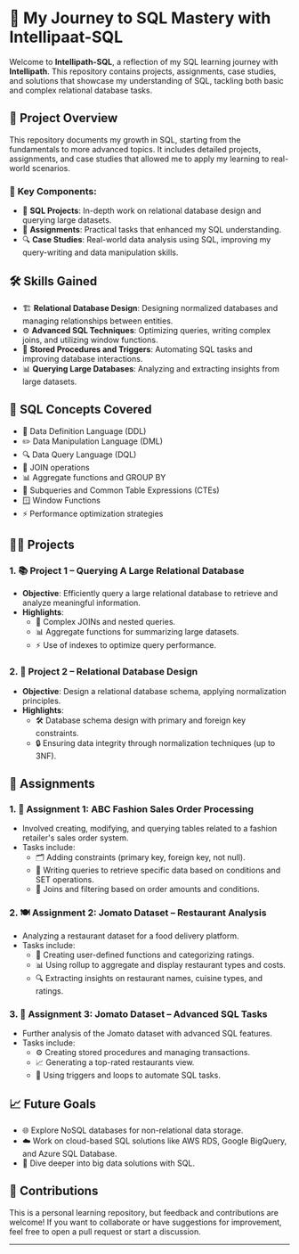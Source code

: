 # 🚀  My Journey to SQL Mastery with Intellipaat-SQL

Welcome to **Intellipath-SQL**, a reflection of my SQL learning journey with **Intellipath**. This repository contains projects, assignments, case studies, and solutions that showcase my understanding of SQL, tackling both basic and complex relational database tasks.

## 🌟 **Project Overview**

This repository documents my growth in SQL, starting from the fundamentals to more advanced topics. It includes detailed projects, assignments, and case studies that allowed me to apply my learning to real-world scenarios.

### 🔑 **Key Components**:

- 📝 **SQL Projects**: In-depth work on relational database design and querying large datasets.
- 🎯 **Assignments**: Practical tasks that enhanced my SQL understanding.
- 🔍 **Case Studies**: Real-world data analysis using SQL, improving my query-writing and data manipulation skills.

## 🛠 **Skills Gained**

- 🏗️ **Relational Database Design**: Designing normalized databases and managing relationships between entities.
- ⚙️ **Advanced SQL Techniques**: Optimizing queries, writing complex joins, and utilizing window functions.
- 🤖 **Stored Procedures and Triggers**: Automating SQL tasks and improving database interactions.
- 📊 **Querying Large Databases**: Analyzing and extracting insights from large datasets.

## 🚀 **SQL Concepts Covered**

- 📂 Data Definition Language (DDL)
- ✏️ Data Manipulation Language (DML)
- 🔍 Data Query Language (DQL)
- 🔗 JOIN operations
- 📊 Aggregate functions and GROUP BY
- 🔄 Subqueries and Common Table Expressions (CTEs)
- 🪟 Window Functions
- ⚡ Performance optimization strategies

## 🧑‍💻 **Projects**

### 1. 📚 Project 1 – Querying A Large Relational Database
- **Objective**: Efficiently query a large relational database to retrieve and analyze meaningful information.
- **Highlights**:
  - 🔗 Complex JOINs and nested queries.
  - 📊 Aggregate functions for summarizing large datasets.
  - ⚡ Use of indexes to optimize query performance.

### 2. 📐 Project 2 – Relational Database Design
- **Objective**: Design a relational database schema, applying normalization principles.
- **Highlights**:
  - 🛠️ Database schema design with primary and foreign key constraints.
  - 🔒 Ensuring data integrity through normalization techniques (up to 3NF).

## 📝 **Assignments**

### 1. 📁 Assignment 1: ABC Fashion Sales Order Processing
- Involved creating, modifying, and querying tables related to a fashion retailer's sales order system.
- Tasks include:
  - 🗂️ Adding constraints (primary key, foreign key, not null).
  - 🔎 Writing queries to retrieve specific data based on conditions and SET operations.
  - 🔗 Joins and filtering based on order amounts and conditions.

### 2. 🍽️ Assignment 2: Jomato Dataset – Restaurant Analysis
- Analyzing a restaurant dataset for a food delivery platform.
- Tasks include:
  - 📝 Creating user-defined functions and categorizing ratings.
  - 📊 Using rollup to aggregate and display restaurant types and costs.
  - 🔍 Extracting insights on restaurant names, cuisine types, and ratings.

### 3. 🍴 Assignment 3: Jomato Dataset – Advanced SQL Tasks
- Further analysis of the Jomato dataset with advanced SQL features.
- Tasks include:
  - ⚙️ Creating stored procedures and managing transactions.
  - 📈 Generating a top-rated restaurants view.
  - 🔔 Using triggers and loops to automate SQL tasks.

## 📈 **Future Goals**

- 🌐 Explore NoSQL databases for non-relational data storage.
- ☁️ Work on cloud-based SQL solutions like AWS RDS, Google BigQuery, and Azure SQL Database.
- 🧠 Dive deeper into big data solutions with SQL.

## 🤝 **Contributions**

This is a personal learning repository, but feedback and contributions are welcome! If you want to collaborate or have suggestions for improvement, feel free to open a pull request or start a discussion.

---


